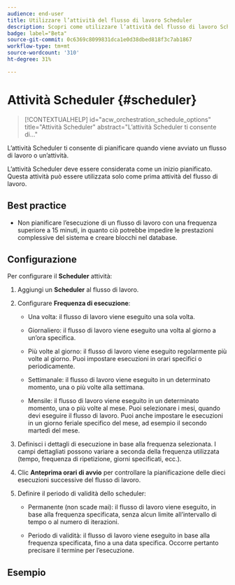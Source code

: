 ```yaml
---
audience: end-user
title: Utilizzare l’attività del flusso di lavoro Scheduler
description: Scopri come utilizzare l’attività del flusso di lavoro Scheduler
badge: label="Beta"
source-git-commit: 0c6369c8099831dca1e0d38dbed818f3c7ab1867
workflow-type: tm+mt
source-wordcount: '310'
ht-degree: 31%

---
```



# Attività Scheduler {#scheduler}

>[!CONTEXTUALHELP]
>id="acw_orchestration_schedule_options"
>title="Attività Scheduler"
>abstract="L’attività Scheduler ti consente di..."

L’attività Scheduler ti consente di pianificare quando viene avviato un flusso di lavoro o un’attività.

L’attività Scheduler deve essere considerata come un inizio pianificato. Questa attività può essere utilizzata solo come prima attività del flusso di lavoro.

## Best practice

* Non pianificare l’esecuzione di un flusso di lavoro con una frequenza superiore a 15 minuti, in quanto ciò potrebbe impedire le prestazioni complessive del sistema e creare blocchi nel database.

## Configurazione

Per configurare il **Scheduler** attività:

1. Aggiungi un **Scheduler** al flusso di lavoro.

1. Configurare **Frequenza di esecuzione**:

   * Una volta: il flusso di lavoro viene eseguito una sola volta.

   * Giornaliero: il flusso di lavoro viene eseguito una volta al giorno a un’ora specifica.

   * Più volte al giorno: il flusso di lavoro viene eseguito regolarmente più volte al giorno. Puoi impostare esecuzioni in orari specifici o periodicamente.

   * Settimanale: il flusso di lavoro viene eseguito in un determinato momento, una o più volte alla settimana.

   * Mensile: il flusso di lavoro viene eseguito in un determinato momento, una o più volte al mese. Puoi selezionare i mesi, quando devi eseguire il flusso di lavoro. Puoi anche impostare le esecuzioni in un giorno feriale specifico del mese, ad esempio il secondo martedì del mese.
1. Definisci i dettagli di esecuzione in base alla frequenza selezionata. I campi dettagliati possono variare a seconda della frequenza utilizzata (tempo, frequenza di ripetizione, giorni specificati, ecc.).

1. Clic **Anteprima orari di avvio** per controllare la pianificazione delle dieci esecuzioni successive del flusso di lavoro.

1. Definire il periodo di validità dello scheduler:

   * Permanente (non scade mai): il flusso di lavoro viene eseguito, in base alla frequenza specificata, senza alcun limite all’intervallo di tempo o al numero di iterazioni.

   * Periodo di validità: il flusso di lavoro viene eseguito in base alla frequenza specificata, fino a una data specifica. Occorre pertanto precisare il termine per l’esecuzione.

## Esempio


